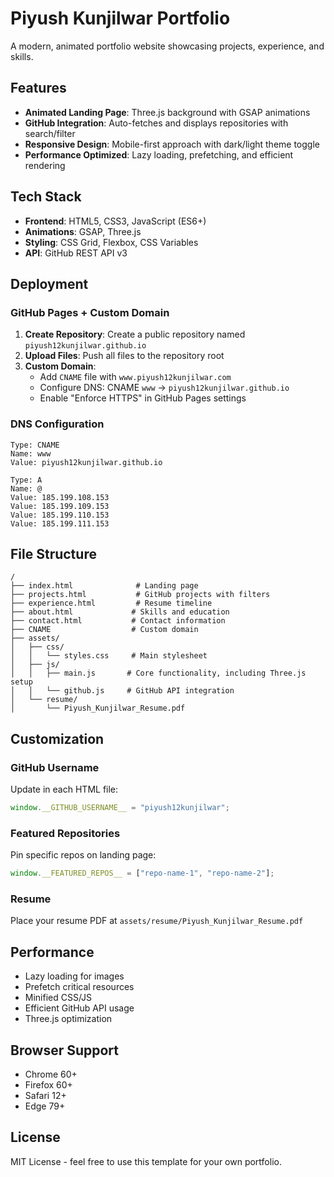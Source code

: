 # Piyush Kunjilwar Portfolio

A modern, animated portfolio website showcasing projects, experience, and skills.

## Features

- **Animated Landing Page**: Three.js background with GSAP animations
- **GitHub Integration**: Auto-fetches and displays repositories with search/filter
- **Responsive Design**: Mobile-first approach with dark/light theme toggle
- **Performance Optimized**: Lazy loading, prefetching, and efficient rendering

## Tech Stack

- **Frontend**: HTML5, CSS3, JavaScript (ES6+)
- **Animations**: GSAP, Three.js
- **Styling**: CSS Grid, Flexbox, CSS Variables
- **API**: GitHub REST API v3

## Deployment

### GitHub Pages + Custom Domain

1. **Create Repository**: Create a public repository named `piyush12kunjilwar.github.io`
2. **Upload Files**: Push all files to the repository root
3. **Custom Domain**: 
   - Add `CNAME` file with `www.piyush12kunjilwar.com`
   - Configure DNS: CNAME `www` → `piyush12kunjilwar.github.io`
   - Enable "Enforce HTTPS" in GitHub Pages settings

### DNS Configuration

```
Type: CNAME
Name: www
Value: piyush12kunjilwar.github.io

Type: A
Name: @
Value: 185.199.108.153
Value: 185.199.109.153
Value: 185.199.110.153
Value: 185.199.111.153
```

## File Structure

```
/
├── index.html              # Landing page
├── projects.html           # GitHub projects with filters
├── experience.html         # Resume timeline
├── about.html             # Skills and education
├── contact.html           # Contact information
├── CNAME                  # Custom domain
├── assets/
│   ├── css/
│   │   └── styles.css     # Main stylesheet
│   ├── js/
│   │   ├── main.js       # Core functionality, including Three.js setup
│   │   └── github.js     # GitHub API integration
│   └── resume/
│       └── Piyush_Kunjilwar_Resume.pdf
```

## Customization

### GitHub Username
Update in each HTML file:
```javascript
window.__GITHUB_USERNAME__ = "piyush12kunjilwar";
```

### Featured Repositories
Pin specific repos on landing page:
```javascript
window.__FEATURED_REPOS__ = ["repo-name-1", "repo-name-2"];
```

### Resume
Place your resume PDF at `assets/resume/Piyush_Kunjilwar_Resume.pdf`

## Performance

- Lazy loading for images
- Prefetch critical resources
- Minified CSS/JS
- Efficient GitHub API usage
- Three.js optimization

## Browser Support

- Chrome 60+
- Firefox 60+
- Safari 12+
- Edge 79+

## License

MIT License - feel free to use this template for your own portfolio.
